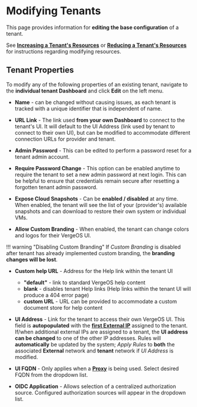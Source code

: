 # Modifying Tenants

This page provides information for **editing the base configuration** of a tenant.  

See [**Increasing a Tenant's Resources**](/product-guide/tenants/add-tenant-resources) or [**Reducing a Tenant's Resources**](/product-guide/tenants/reduce-tenant-resources) for instructions regarding modifying resources.

## Tenant Properties

To modify any of the following properties of an existing tenant, navigate to the **individual tenant Dashboard** and click **Edit** on the left menu.

* **Name** - can be changed without causing issues, as each tenant is tracked with a unique identifier that is independent of name.

* **URL Link** - The link used **from your own Dashboard** to connect to the tenant's UI. It will default to the UI Address (link used by tenant to connect to their own UI), but can be modified to accommodate different connection URLs for provider and tenant.

* **Admin Password** - This can be edited to perform a password reset for a tenant admin account.

* **Require Password Change** - This option can be enabled anytime to require the tenant to set a new admin password at next login. This can be helpful to ensure that credentials remain secure after resetting a forgotten tenant admin password.

* **Expose Cloud Snapshots** - Can be **enabled / disabled** at any time. When enabled, the tenant will see the list of your (provider's) available snapshots and can download to restore their own system or individual VMs.

* **Allow Custom Branding** - When enabled, the tenant can change colors and logos for their VergeOS UI.  

!!! warning "Disabling Custom Branding"
    If *Custom Branding* is disabled after tenant has already implemented custom branding, the **branding changes will be lost**.

* **Custom help URL** - Address for the Help link within the tenant UI

  * **"default"** - link to standard VergeOS help content
  * **blank** - disables tenant Help links (Help links within the tenant UI will produce a 404 error page)
  * **custom URL** - URL can be provided to accommodate a custom document store for help content

* **UI Address** - Link for the tenant to access their own VergeOS UI. This field is **autopopulated** with the [**first External IP**](/product-guide/tenants/assign-ip-to-tenant) assigned to the tenant. If/when additional external IPs are assigned to a tenant, the **UI address can be changed** to one of the other IP addresses. Rules will **automatically** be updated by the system; *Apply Rules* to **both** the associated **External** network and **tenant** network if *UI Address* is modified.

* **UI FQDN** - Only applies when a [**Proxy**](/knowledge-base/configuring-proxy) is being used. Select desired FQDN from the dropdown list.  

* **OIDC Application** - Allows selection of a centralized authorization source. Configured authorization sources will appear in the dropdown list.
